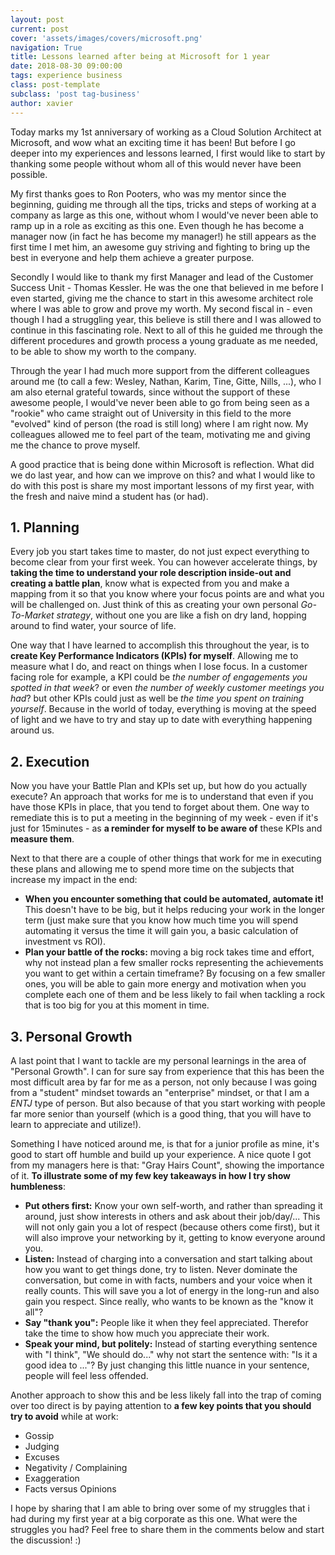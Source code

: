 ```yaml
---
layout: post
current: post
cover: 'assets/images/covers/microsoft.png'
navigation: True
title: Lessons learned after being at Microsoft for 1 year
date: 2018-08-30 09:00:00
tags: experience business
class: post-template
subclass: 'post tag-business'
author: xavier
---
```


Today marks my 1st anniversary of working as a Cloud Solution Architect at Microsoft, and wow what an exciting time it has been! But before I go deeper into my experiences and lessons learned, I first would like to start by thanking some people without whom all of this would never have been possible.

My first thanks goes to Ron Pooters, who was my mentor since the beginning, guiding me through all the tips, tricks and steps of working at a company as large as this one, without whom I would've never been able to ramp up in a role as exciting as this one. Even though he has become a manager now (in fact he has become my manager!) he still appears as the first time I met him, an awesome guy striving and fighting to bring up the best in everyone and help them achieve a greater purpose. 

Secondly I would like to thank my first Manager and lead of the Customer Success Unit - Thomas Kessler. He was the one that believed in me before I even started, giving me the chance to start in this awesome architect role where I was able to grow and prove my worth. My second fiscal in - even though I had a struggling year, this believe is still there and I was allowed to continue in this fascinating role. Next to all of this he guided me through the different procedures and growth process a young graduate as me needed, to be able to show my worth to the company. 

Through the year I had much more support from the different colleagues around me (to call a few: Wesley, Nathan, Karim, Tine, Gitte, Nills, ...), who I am also eternal grateful towards, since without the support of these awesome people, I would've never been able to go from being seen as a "rookie" who came straight out of University in this field to the more "evolved" kind of person (the road is still long) where I am right now. My colleagues allowed me to feel part of the team, motivating me and giving me the chance to prove myself.

A good practice that is being done within Microsoft is reflection. What did we do last year, and how can we improve on this? and what I would like to do with this post is share my most important lessons of my first year, with the fresh and naive mind a student has (or had).

## 1. Planning

Every job you start takes time to master, do not just expect everything to become clear from your first week. You can however accelerate things, by **taking the time to understand your role description inside-out and creating a battle plan**, know what is expected from you and make a mapping from it so that you know where your focus points are and what you will be challenged on. Just think of this as creating your own personal *Go-To-Market strategy*, without one you are like a fish on dry land, hopping around to find water, your source of life.

One way that I have learned to accomplish this throughout the year, is to **create Key Performance Indicators (KPIs) for myself**. Allowing me to measure what I do, and react on things when I lose focus. In a customer facing role for example, a KPI could be *the number of engagements you spotted in that week*? or even *the number of weekly customer meetings you had*? but other KPIs could just as well be *the time you spent on training yourself*. Because in the world of today, everything is moving at the speed of light and we have to try and stay up to date with everything happening around us.

## 2. Execution

Now you have your Battle Plan and KPIs set up, but how do you actually execute? An approach that works for me is to understand that even if you have those KPIs in place, that you tend to forget about them. One way to remediate this is to put a meeting in the beginning of my week - even if it's just for 15minutes - as **a reminder for myself to be aware of** these KPIs and **measure them**.

Next to that there are a couple of other things that work for me in executing these plans and allowing me to spend more time on the subjects that increase my impact in the end:

* **When you encounter something that could be automated, automate it!** This doesn't have to be big, but it helps reducing your work in the longer term (just make sure that you know how much time you will spend automating it versus the time it will gain you, a basic calculation of investment vs ROI).
* **Plan your battle of the rocks:** moving a big rock takes time and effort, why not instead plan a few smaller rocks representing the achievements you want to get within a certain timeframe? By focusing on a few smaller ones, you will be able to gain more energy and motivation when you complete each one of them and be less likely to fail when tackling a rock that is too big for you at this moment in time.

## 3. Personal Growth

A last point that I want to tackle are my personal learnings in the area of "Personal Growth". I can for sure say from experience that this has been the most difficult area by far for me as a person, not only because I was going from a "student" mindset towards an "enterprise" mindset, or that I am a *ENTJ* type of person. But also because of that you start working with people far more senior than yourself (which is a good thing, that you will have to learn to appreciate and utilize!).

Something I have noticed around me, is that for a junior profile as mine, it's good to start off humble and build up your experience. A nice quote I got from my managers here is that: "Gray Hairs Count", showing the importance of it. **To illustrate some of my few key takeaways in how I try show humbleness**:

* **Put others first:** Know your own self-worth, and rather than spreading it around, just show interests in others and ask about their job/day/... This will not only gain you a lot of respect (because others come first), but it will also improve your networking by it, getting to know everyone around you.
* **Listen:** Instead of charging into a conversation and start talking about how you want to get things done, try to listen. Never dominate the conversation, but come in with facts, numbers and your voice when it really counts. This will save you a lot of energy in the long-run and also gain you respect. Since really, who wants to be known as the "know it all"?
* **Say "thank you":** People like it when they feel appreciated. Therefor take the time to show how much you appreciate their work.
* **Speak your mind, but politely:** Instead of starting everything sentence with "I think", "We should do..." why not start the sentence with: "Is it a good idea to ..."? By just changing this little nuance in your sentence, people will feel less offended.

Another approach to show this and be less likely fall into the trap of coming over too direct is by paying attention to **a few key points that you should try to avoid** while at work:

* Gossip
* Judging
* Excuses
* Negativity / Complaining
* Exaggeration
* Facts versus Opinions

I hope by sharing that I am able to bring over some of my struggles that i had during my first year at a big corporate as this one. What were the struggles you had? Feel free to share them in the comments below and start the discussion! :)